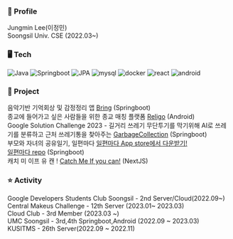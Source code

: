 
### 📌 Profile

Jungmin Lee(이정민)  
Soongsil Univ. CSE (2022.03~)

### 🖥️ Tech
![Java](https://img.shields.io/badge/Java-3776AB?style=flat-square&logo=mysql&logoColor=white)
![Springboot](https://img.shields.io/badge/springboot-6DB33F?style=flat-square&logo=springboot&logoColor=white)
![JPA](https://img.shields.io/badge/JPA-%23ED8B00?style=flat-square&logo=jpa&logoColor=white)
![mysql](https://img.shields.io/badge/Mysql-4479A1?style=flat-square&logo=mysql&logoColor=white)
![docker](https://img.shields.io/badge/Docker-2496ED?style=flat-square&logo=Docker&logoColor=white)
![react](https://img.shields.io/badge/React-61DAFB?style=flat-square&logo=React&logoColor=white)
![android](https://img.shields.io/badge/Android-3DDC84?style=flat-square&logo=Android&logoColor=white)

### 📝 Project
음악기반 기억회상 및 감정정리 앱 [Bring](https://github.com/KUSITMS-Github/26th_Meetup_T2_Bring_back) (Springboot)  
종교에 들어가고 싶은 사람들을 위한 종교 매칭 플랫폼 [Religo](https://github.com/UMC3rdReligo/ReligoFront) (Android)  
Google Solution Challenge 2023 - 길거리 쓰레기 무단투기를 막기위해 AI로 쓰레기를 분류하고 근처 쓰레기통을 찾아주는 [GarbageCollection](https://github.com/gdsc-ssu/garbage-collector-back) (Springboot)  
부모와 자녀의 공유일기, 일편마다 [일편마다 App store에서 다운받기!](https://apps.apple.com/app/%EB%B6%80%EB%AA%A8%EC%99%80-%EC%9E%90%EB%85%80-%EA%B0%84%EC%9D%98-%EA%B9%8A%EC%9D%80-%EB%8C%80%ED%99%94-%EC%9D%BC%ED%8E%B8%EB%A7%88%EB%8B%A4/id6446275837)   
[일편마다 repo](https://github.com/MonggeulOrg/MonggeulDocker) (Springboot)   
캐치 미 이프 유 캔 ! [Catch Me If you can!](https://catch-me-if-you-can-theta.vercel.app/) (NextJS)


### ⭐ Activity

Google Developers Students Club Soongsil - 2nd Server/Cloud(2022.09~)  
Central Makeus Challenge - 12th Server (2023.01~ 2023.03)  
Cloud Club - 3rd Member (2023.03 ~)      
UMC Soongsil - 3rd,4th Springboot,Android (2022.09 ~ 2023.03)    
KUSITMS - 26th Server(2022.09 ~ 2022.11)


